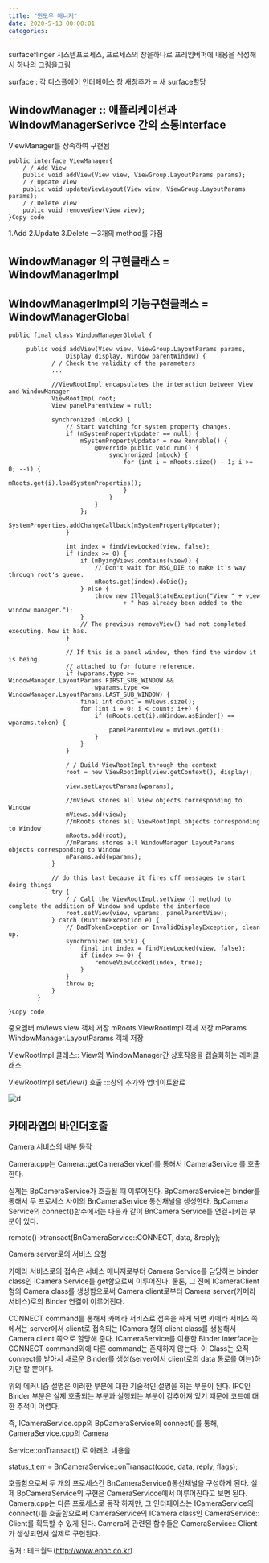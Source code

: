 ```yaml
---
title: "윈도우 매니저"
date: 2020-5-13 00:00:01
categories:
---
```





surfaceflinger 시스템프로세스, 프로세스의 창을하나로
프레임버퍼에 내용을 작성해서 하나의 그림을그림

surface : 각 디스플에이 인터페이스 창
새창추가 = 새 surface할당


## WindowManager         :: 애플리케이션과 WindowManagerSerivce  간의 소통interface

ViewManager를 상속하여 구현됨

```
public interface ViewManager{
    / / Add View
    public void addView(View view, ViewGroup.LayoutParams params);
    / / Update View
    public void updateViewLayout(View view, ViewGroup.LayoutParams params);
    / / Delete View
    public void removeView(View view);
}Copy code
```

1.Add 
2.Update
3.Delete 
ㅡ3개의 method를 가짐



## WindowManager 의 구현클래스 = WindowManagerImpl

## WindowManagerImpl의 기능구현클래스 = WindowManagerGlobal

```
public final class WindowManagerGlobal {
 
     public void addView(View view, ViewGroup.LayoutParams params,
                Display display, Window parentWindow) {
            / / Check the validity of the parameters
            ...
 
            //ViewRootImpl encapsulates the interaction between View and WindowManager
            ViewRootImpl root;
            View panelParentView = null;
 
            synchronized (mLock) {
                // Start watching for system property changes.
                if (mSystemPropertyUpdater == null) {
                    mSystemPropertyUpdater = new Runnable() {
                        @Override public void run() {
                            synchronized (mLock) {
                                for (int i = mRoots.size() - 1; i >= 0; --i) {
                                    mRoots.get(i).loadSystemProperties();
                                }
                            }
                        }
                    };
                    SystemProperties.addChangeCallback(mSystemPropertyUpdater);
                }
 
                int index = findViewLocked(view, false);
                if (index >= 0) {
                    if (mDyingViews.contains(view)) {
                        // Don't wait for MSG_DIE to make it's way through root's queue.
                        mRoots.get(index).doDie();
                    } else {
                        throw new IllegalStateException("View " + view
                                + " has already been added to the window manager.");
                    }
                    // The previous removeView() had not completed executing. Now it has.
                }
 
                // If this is a panel window, then find the window it is being
                // attached to for future reference.
                if (wparams.type >= WindowManager.LayoutParams.FIRST_SUB_WINDOW &&
                        wparams.type <= WindowManager.LayoutParams.LAST_SUB_WINDOW) {
                    final int count = mViews.size();
                    for (int i = 0; i < count; i++) {
                        if (mRoots.get(i).mWindow.asBinder() == wparams.token) {
                            panelParentView = mViews.get(i);
                        }
                    }
                }
 
                / / Build ViewRootImpl through the context
                root = new ViewRootImpl(view.getContext(), display);
 
                view.setLayoutParams(wparams);
 
                //mViews stores all View objects corresponding to Window
                mViews.add(view);
                //mRoots stores all ViewRootImpl objects corresponding to Window
                mRoots.add(root);
                //mParams stores all WindowManager.LayoutParams objects corresponding to Window
                mParams.add(wparams);
            }
 
            // do this last because it fires off messages to start doing things
            try {
                / / Call the ViewRootImpl.setView () method to complete the addition of Window and update the interface
                root.setView(view, wparams, panelParentView);
            } catch (RuntimeException e) {
                // BadTokenException or InvalidDisplayException, clean up.
                synchronized (mLock) {
                    final int index = findViewLocked(view, false);
                    if (index >= 0) {
                        removeViewLocked(index, true);
                    }
                }
                throw e;
            }
        }
 
}Copy code
```


중요멤버
mViews    view 객체 저장
mRoots   ViewRootImpl  객체 저장 
mParams WindowManager.LayoutParams 객체 저장

ViewRootImpl 클래스::
View와  WindowManager간 상호작용을 캡슐화하는 래퍼클래스



 ViewRootImpl.setView() 호출
:::창의 추가와 업데이트완료




![d](url)  

















## 카메라앱의 바인더호출



Camera 서비스의 내부 동작

Camera.cpp는 Camera::getCameraService()를 통해서 ICameraService 를 호출한다.

실제는 BpCameraService가 호출될 때 이루어진다. BpCameraService는 binder를 통해서 두 프로세스 사이의 BnCameraService 통신채널을 생성한다. BpCamera Service의 connect()함수에서는 다음과 같이 BnCamera Service를 연결시키는 부분이 있다.



remote()->transact(BnCameraService::CONNECT, data, &reply);





Camera server로의 서비스 요청

카메라 서비스로의 접속은 서비스 매니저로부터 Camera Service를 담당하는 binder class인 ICamera Service를 get함으로써 이루어진다. 물론, 그 전에 ICameraClient 형의 Camera class를 생성함으로써 Camera client로부터 Camera server(카메라 서비스)로의 Binder 연결이 이루어진다.



CONNECT command를 통해서 카메라 서비스로 접속을 하게 되면 카메라 서비스 쪽에서는 server에서 client로 접속되는 ICamera 형의 client class를 생성해서 Camera client 쪽으로 할당해 준다. ICameraService를 이용한 Binder interface는 CONNECT command외에 다른 command는 존재하지 않는다. 이 Class는 오직 connect를 받아서 새로운 Binder를 생성(server에서 client로의 data 통로를 여는)하기만 할 뿐이다.



위의 메커니즘 설명은 이러한 부분에 대한 기술적인 설명을 하는 부분이 된다. IPC인 Binder 부분은 실제 호출되는 부분과 실행되는 부분이 감추어져 있기 때문에 코드에 대한 추적이 어렵다.

즉, ICameraService.cpp의 BpCameraService의 connect()를 통해, CameraService.cpp의 Camera



Service::onTransact() 로 아래의 내용을



status_t err = BnCameraService::onTransact(code, data, reply, flags);



호출함으로써 두 개의 프로세스간 BnCameraService()통신채널을 구성하게 된다. 실제 BpCameraService의 구현은 CameraServicce에서 이루어진다고 보면 된다. Camera.cpp는 다른 프로세스로 동작 하지만, 그 인터페이스는 ICameraService의 connect()를 호출함으로써 CameraService의 ICamera class인 CameraService:: Client를 획득할 수 있게 된다. Camera에 관련된 함수들은 CameraService:: Client 가 생성되면서 실제로 구현된다.





출처 : 테크월드(http://www.epnc.co.kr)



